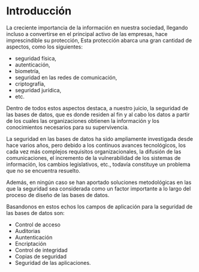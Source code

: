 # Introducción

La creciente importancia de la información en nuestra sociedad, llegando incluso a convertirse en el principal activo de las empresas, hace imprescindible su protección, 
Esta protección abarca una gran cantidad de aspectos, como los siguientes: 
+ seguridad física, 
+ autenticación, 
+ biometría, 
+ seguridad en las redes de comunicación, 
+ criptografía, 
+ seguridad jurídica, 
+ etc. 

Dentro de todos estos aspectos destaca, a nuestro juicio, la seguridad de las bases de datos, que es donde residen al fin y al cabo los datos a partir de los cuales las organizaciones obtienen la información y los conocimientos necesarios para su supervivencia.

La seguridad en las bases de datos ha sido ampliamente investigada desde hace varios años, pero debido a los continuos avances tecnológicos, los cada vez más complejos requisitos organizacionales, la difusión de las comunicaciones, el incremento de la vulnerabilidad de los sistemas de información, los cambios legislativos, etc., todavía constituye un problema que no se encuentra resuelto. 

Además, en ningún caso se han aportado soluciones metodológicas en las que la seguridad sea considerada como un factor importante a lo largo del proceso de diseño de las bases de datos.

Basandonos en estos echos los campos de aplicación para la seguridad de las bases de datos son:
+ Control de acceso
+ Auditorias
+ Auntenticación
+ Encriptación
+ Control de integridad
+ Copias de seguridad
+ Seguridad de las aplicaciones.